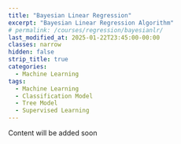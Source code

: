 ```yaml
---
title: "Bayesian Linear Regression"
excerpt: "Bayesian Linear Regression Algorithm"
# permalink: /courses/regression/bayesianlr/
last_modified_at: 2025-01-22T23:45:00-00:00
classes: narrow
hidden: false
strip_title: true
categories:
  - Machine Learning
tags: 
  - Machine Learning
  - Classification Model
  - Tree Model
  - Supervised Learning
---
```

Content will be added soon